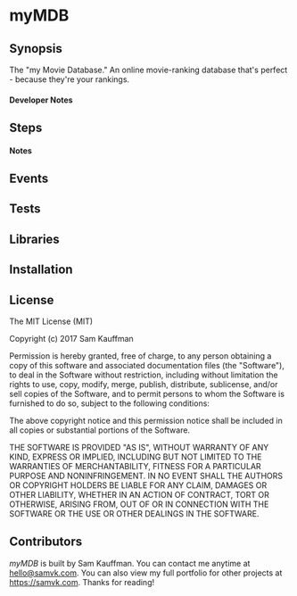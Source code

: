 # myMDB


## Synopsis

The "my Movie Database." An online movie-ranking database that's perfect - because they're your rankings.

#### Developer Notes


## Steps


#### Notes


## Events


## Tests


## Libraries


## Installation


## License

The MIT License (MIT)

Copyright (c) 2017 Sam Kauffman

Permission is hereby granted, free of charge, to any person obtaining a copy of this software and associated documentation files (the "Software"), to deal in the Software without restriction, including without limitation the rights to use, copy, modify, merge, publish, distribute, sublicense, and/or sell copies of the Software, and to permit persons to whom the Software is furnished to do so, subject to the following conditions:

The above copyright notice and this permission notice shall be included in all copies or substantial portions of the Software.

THE SOFTWARE IS PROVIDED "AS IS", WITHOUT WARRANTY OF ANY KIND, EXPRESS OR IMPLIED, INCLUDING BUT NOT LIMITED TO THE WARRANTIES OF MERCHANTABILITY, FITNESS FOR A PARTICULAR PURPOSE AND NONINFRINGEMENT. IN NO EVENT SHALL THE AUTHORS OR COPYRIGHT HOLDERS BE LIABLE FOR ANY CLAIM, DAMAGES OR OTHER LIABILITY, WHETHER IN AN ACTION OF CONTRACT, TORT OR OTHERWISE, ARISING FROM, OUT OF OR IN CONNECTION WITH THE SOFTWARE OR THE USE OR OTHER DEALINGS IN THE SOFTWARE.


## Contributors

*myMDB* is built by Sam Kauffman. You can contact me anytime at [hello@samvk.com](mailto:hello@samvk.com). You can also view my full portfolio for other projects at https://samvk.com. Thanks for reading!